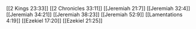 [[2 Kings 23:33]]
[[2 Chronicles 33:11]]
[[Jeremiah 21:7]]
[[Jeremiah 32:4]]
[[Jeremiah 34:21]]
[[Jeremiah 38:23]]
[[Jeremiah 52:9]]
[[Lamentations 4:19]]
[[Ezekiel 17:20]]
[[Ezekiel 21:25]]
